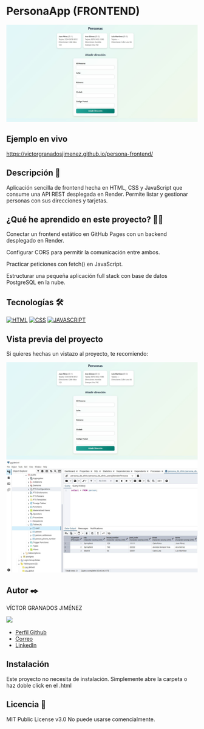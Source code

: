 
# PersonaApp (FRONTEND)

![Imagen del proyecto](https://raw.githubusercontent.com/victorgranadosjimenez/persona-frontend/refs/heads/main/Captura1.JPG?raw=true)



## Ejemplo en vivo
https://victorgranadosjimenez.github.io/persona-frontend/

## Descripción 📑

Aplicación sencilla de frontend hecha en HTML, CSS y JavaScript que consume una API REST desplegada en Render. Permite listar y gestionar personas con sus direcciones y tarjetas.

## ¿Qué he aprendido en este proyecto? 🙇🏻 

Conectar un frontend estático en GitHub Pages con un backend desplegado en Render.

Configurar CORS para permitir la comunicación entre ambos.

Practicar peticiones con fetch() en JavaScript.

Estructurar una pequeña aplicación full stack con base de datos PostgreSQL en la nube.

## Tecnologías 🛠
<!-- Iconos sacados de: https://github.com/hendrasob/badges/blob/master/README.md y https://github.com/alexandresanlim/Badges4-README.md-Profile -->
[![HTML](https://img.shields.io/badge/HTML5-E34F26?style=for-the-badge&logo=html5&logoColor=white)](https://es.wikipedia.org/wiki/HTML5)
[![CSS](https://img.shields.io/badge/CSS3-1572B6?style=for-the-badge&logo=css3&logoColor=white)](https://es.wikipedia.org/wiki/CSS)
[![JAVASCRIPT](https://img.shields.io/badge/JavaScript-F7DF1E?logo=JavaScript&logoColor=000&style=flat-square)](https://es.wikipedia.org/wiki/JavaScript)

## Vista previa del proyecto
Si quieres hechas un vistazo al proyecto, te recomiendo:

![Captura del proyecto](https://raw.githubusercontent.com/victorgranadosjimenez/persona-frontend/refs/heads/main/Captura1.JPG?raw=true)
![Captura del proyecto](https://raw.githubusercontent.com/victorgranadosjimenez/persona-frontend/refs/heads/main/Captura2.JPG?raw=true)


## Autor ✒️
VÍCTOR GRANADOS JIMÉNEZ

<img src="https://avatars.githubusercontent.com/u/57761479?v=4" width=115><br>

* [Perfil Github](https://github.com/victorgranadosjimenez)
* [Correo](granadosvictor01@gmail.com)
* [LinkedIn](www.linkedin.com/in/victorgranadosjimenez/)


## Instalación 
Este proyecto no necesita de instalación. Simplemente abre la carpeta o haz doble click en el .html
  
## Licencia 📄
MIT Public License v3.0
No puede usarse comencialmente.


